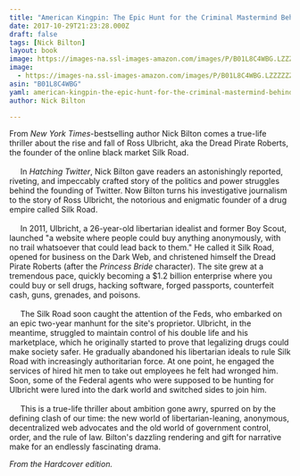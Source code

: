 ```yaml
---
title: "American Kingpin: The Epic Hunt for the Criminal Mastermind Behind the Silk Road"
date: 2017-10-29T21:23:28.000Z
draft: false
tags: [Nick Bilton]
layout: book
image: https://images-na.ssl-images-amazon.com/images/P/B01L8C4WBG.LZZZZZZZ.jpg
image: 
  - https://images-na.ssl-images-amazon.com/images/P/B01L8C4WBG.LZZZZZZZ.jpg
asin: "B01L8C4WBG"
yaml: american-kingpin-the-epic-hunt-for-the-criminal-mastermind-behind-the-silk-road
author: Nick Bilton

---
```


From *New York Times*-bestselling author Nick Bilton comes a true-life thriller about the rise and fall of Ross Ulbricht, aka the Dread Pirate Roberts, the founder of the online black market Silk Road.  
    
      In *Hatching Twitter*, Nick Bilton gave readers an astonishingly reported, riveting, and impeccably crafted story of the politics and power struggles behind the founding of Twitter. Now Bilton turns his investigative journalism to the story of Ross Ulbricht, the notorious and enigmatic founder of a drug empire called Silk Road.  
    
      In 2011, Ulbricht, a 26-year-old libertarian idealist and former Boy Scout, launched "a website where people could buy anything anonymously, with no trail whatsoever that could lead back to them." He called it Silk Road, opened for business on the Dark Web, and christened himself the Dread Pirate Roberts (after the *Princess Bride* character). The site grew at a tremendous pace, quickly becoming a $1.2 billion enterprise where you could buy or sell drugs, hacking software, forged passports, counterfeit cash, guns, grenades, and poisons.  
    
      The Silk Road soon caught the attention of the Feds, who embarked on an epic two-year manhunt for the site's proprietor. Ulbricht, in the meantime, struggled to maintain control of his double life and his marketplace, which he originally started to prove that legalizing drugs could make society safer. He gradually abandoned his libertarian ideals to rule Silk Road with increasingly authoritarian force. At one point, he engaged the services of hired hit men to take out employees he felt had wronged him. Soon, some of the Federal agents who were supposed to be hunting for Ulbricht were lured into the dark world and switched sides to join him.  
    
      This is a true-life thriller about ambition gone awry, spurred on by the defining clash of our time: the new world of libertarian-leaning, anonymous, decentralized web advocates and the old world of government control, order, and the rule of law. Bilton's dazzling rendering and gift for narrative make for an endlessly fascinating drama.  
  
  
*From the Hardcover edition.*